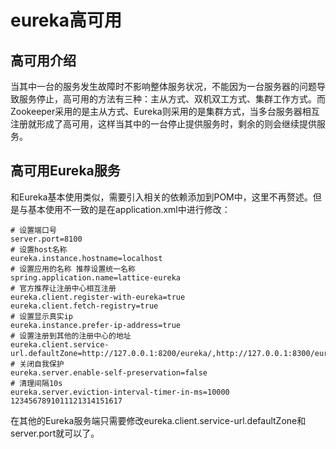 # eureka高可用

## 高可用介绍

当其中一台的服务发生故障时不影响整体服务状况，不能因为一台服务器的问题导致服务停止，高可用的方法有三种：主从方式、双机双工方式、集群工作方式。而Zookeeper采用的是主从方式、Eureka则采用的是集群方式，当多台服务器相互注册就形成了高可用，这样当其中的一台停止提供服务时，剩余的则会继续提供服务。

## 高可用Eureka服务

和Eureka基本使用类似，需要引入相关的依赖添加到POM中，这里不再赘述。但是与基本使用不一致的是在application.xml中进行修改：

```properties
# 设置端口号
server.port=8100
# 设置host名称
eureka.instance.hostname=localhost
# 设置应用的名称 推荐设置统一名称
spring.application.name=lattice-eureka
# 官方推荐让注册中心相互注册
eureka.client.register-with-eureka=true
eureka.client.fetch-registry=true
# 设置显示真实ip
eureka.instance.prefer-ip-address=true
# 设置注册到其他的注册中心的地址
eureka.client.service-url.defaultZone=http://127.0.0.1:8200/eureka/,http://127.0.0.1:8300/eureka/
# 关闭自我保护
eureka.server.enable-self-preservation=false
# 清理间隔10s
eureka.server.eviction-interval-timer-in-ms=10000
1234567891011121314151617
```

在其他的Eureka服务端只需要修改eureka.client.service-url.defaultZone和server.port就可以了。
